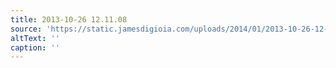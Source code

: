```yaml
---
title: 2013-10-26 12.11.08
source: 'https://static.jamesdigioia.com/uploads/2014/01/2013-10-26-12-11-08-scaled.jpg'
altText: ''
caption: ''
---
```


